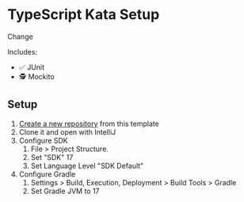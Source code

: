 # TypeScript Kata Setup

Change

Includes:

- ✅ JUnit
- 🕵️ Mockito

## Setup

1. [Create a new repository](https://github.com/new?template_name=kata-setup-typescript&template_owner=AgileCraftsmanshipCanarias) from this template
2. Clone it and open with IntelliJ
3. Configure SDK
   1. File > Project Structure.
   2. Set "SDK" 17
   3. Set Language Level "SDK Default"
4. Configure Gradle
   1. Settings > Build, Execution, Deployment > Build Tools > Gradle
   2. Set Gradle JVM to 17
